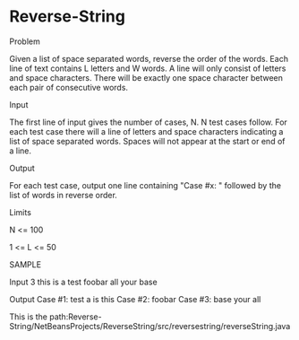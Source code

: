 # Reverse-String
Problem

Given a list of space separated words, reverse the order of the words. Each line of text contains L letters and W words. A line will only consist of letters and space characters. There will be exactly one space character between each pair of consecutive words.

Input

The first line of input gives the number of cases, N.
N test cases follow. For each test case there will a line of letters and space characters indicating a list of space separated words. Spaces will not appear at the start or end of a line.

Output

For each test case, output one line containing "Case #x: " followed by the list of words in reverse order.

Limits

N <= 100

1 <= L <= 50


SAMPLE


Input
3
this is a test
foobar
all your base
	
Output
Case #1: test a is this
Case #2: foobar
Case #3: base your all


This is the path:Reverse-String/NetBeansProjects/ReverseString/src/reversestring/reverseString.java 
